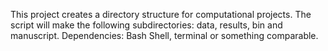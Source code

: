 This project creates a directory structure for computational projects.
The script will make the following subdirectories: data, results, bin and manuscript.
Dependencies: Bash Shell, terminal or something comparable.
